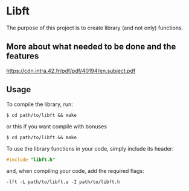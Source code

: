 # Libft


The purpose of this project is to create library (and not only) functions.

## More about what needed to be done and the features

https://cdn.intra.42.fr/pdf/pdf/40194/en.subject.pdf

## Usage

To compile the library, run:

```shell
$ cd path/to/libft && make
```

or this if you want compile with bonuses

```shell
$ cd path/to/libft && make
```

To use the library functions in your code, simply include its header:

```C
#include "libft.h"
```

and, when compiling your code, add the required flags:

```shell
-lft -L path/to/libft.a -I path/to/libft.h
```
